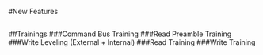 
#New Features
##
##Trainings
  ###Command Bus Training
  ###Read Preamble Training
  ###Write Leveling (External + Internal)
  ###Read Training
  ###Write Training
